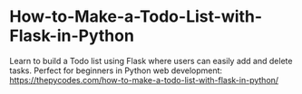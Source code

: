 # How-to-Make-a-Todo-List-with-Flask-in-Python
Learn to build a Todo list using Flask where users can easily add and delete tasks. Perfect for beginners in Python web development:
https://thepycodes.com/how-to-make-a-todo-list-with-flask-in-python/
